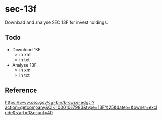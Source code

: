# sec-13f

Download and analyse SEC 13F for invest holdings.
 
## Todo
* Download 13F
    * in xml
    * in txt
* Analyse 13F
    * in xml
    * in txt

## Reference
https://www.sec.gov/cgi-bin/browse-edgar?action=getcompany&CIK=0001067983&type=13F%25&dateb=&owner=exclude&start=0&count=40